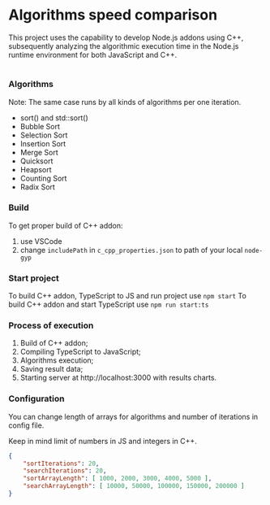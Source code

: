 # Algorithms speed comparison

This project uses the capability to develop Node.js addons using C++, subsequently analyzing the algorithmic execution time in the Node.js runtime environment for both JavaScript and C++.

#
### Algorithms

Note: The same case runs by all kinds of algorithms per one iteration.

- sort() and std::sort()
- Bubble Sort
- Selection Sort
- Insertion Sort
- Merge Sort
- Quicksort
- Heapsort
- Counting Sort
- Radix Sort

### Build

To get proper build of C++ addon:
1. use VSCode
1. change `includePath` in `c_cpp_properties.json` to path of your local `node-gyp`

### Start project

To build C++ addon, TypeScript to JS and run project use `npm start`
To build C++ addon and start TypeScript use `npm run start:ts`

### Process of execution
1. Build of C++ addon;
1. Compiling TypeScript to JavaScript;
1. Algorithms execution;
1. Saving result data;
1. Starting server at http://localhost:3000 with results charts.

### Configuration

You can change length of arrays for algorithms and number of iterations in config file.

Keep in mind limit of numbers in JS and integers in C++.

```json
{
    "sortIterations": 20,
    "searchIterations": 20,
    "sortArrayLength": [ 1000, 2000, 3000, 4000, 5000 ],
    "searchArrayLength": [ 10000, 50000, 100000, 150000, 200000 ]
}
```